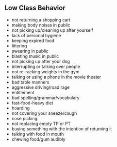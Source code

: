 ## Low Class Behavior

- not returning a shopping cart
- making body noises in public
- not picking up/cleaning up after yourself
- lack of personal hygiene
- keeping expired food
- littering
- swearing in public
- blasting music in public
- not picking up after your dog
- interrupting or talking over people
- not re-racking weights in the gym
- talking or using a phone in the movie theater
- bad table manners
- aggressive driving/road rage
- entitlement
- bad spelling/grammar/vocabulary
- fast-food-heavy diet
- hoarding
- not covering your sneeze/cough
- nose picking
- not replacing empty TP or PT
- buying something with the intention of returning it
- talking with food in mouth
- chewing food/gum audibly
